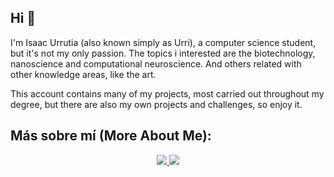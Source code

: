 
## Hi 🌱

I'm Isaac Urrutia (also known simply as Urri), a computer science student, but it's not my only passion.
The topics i interested are the biotechnology, nanoscience and computational neuroscience. And others related with other knowledge areas, like the art.

This account contains many of my projects, most carried out throughout my degree, but there are also my own projects and challenges, so enjoy it.

## Más sobre mí (More About Me):

<p align="center">
  <a href="https://www.linkedin.com/in/isaac-urrutia-65971335b/">
    <img src="https://img.shields.io/badge/linkedin-0A66C2?style=for-the-badge&logo=linkedin&logoColor=white">
  </a>
  <a href="https://codeforces.com/profile/Urri">
    <img src="https://img.shields.io/badge/Codeforces-1F8ACB?style=for-the-badge&logo=codeforces&logoColor=white">
  </a>
</p>



